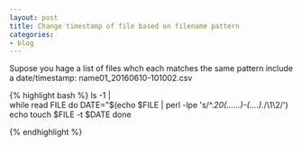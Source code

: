 ```yaml
---
layout: post
title: Change timestamp of file based on filename pattern
categories:
- blog
---
```


Supose you hage a list of files whch each matches the same pattern include a date/timestamp:
name01_20160610-101002.csv

{% highlight bash %}
ls -1 |\
while read FILE 
do
   DATE="$(echo $FILE | perl -lpe 's/^.*20(......)-(....).*/\1\2/')
   echo touch $FILE -t $DATE
done

{% endhighlight %}
